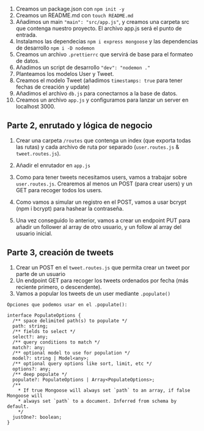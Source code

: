 1. Creamos un package.json con `npm init -y`
2. Creamos un README.md con `touch README.md`
3. Añadimos un main `"main": "src/app.js"`, y creamos una carpeta src que contenga nuestro proyecto. El archivo app.js será el punto de entrada.
4. Instalamos las dependecias `npm i express mongoose` y las dependencias de desarrollo `npm i -D nodemon`
5. Creamos un archivo `.prettierrc` que servirá de base para el formateo de datos.
6. Añadimos un script de desarrollo `"dev": "nodemon ."`
7. Planteamos los modelos User y Tweet.
8. Creamos el modelo Tweet (añadimos `timestamps: true` para tener fechas de creación y update)
9. Añadimos el archivo `db.js` para conectarnos a la base de datos.
10. Creamos un archivo `app.js` y configuramos para lanzar un server en localhost 3000.

## Parte 2, enrutado y lógica de negocio

1. Crear una carpeta `/routes` que contenga un index (que exporta todas las rutas) y cada archivo de ruta por separado (`user.routes.js` & `tweet.routes.js`).
2. Añadir el enrutador en `app.js`
3. Como para tener tweets necesitamos users, vamos a trabajar sobre `user.routes.js`. Crearemos al menos un POST (para crear users) y un GET para recoger todos los users.
4. Como vamos a simular un registro en el POST, vamos a usar bcrypt (npm i bcrypt) para hashear la contraseña.

5. Una vez conseguido lo anterior, vamos a crear un endpoint PUT para añadir un follower al array de otro usuario, y un follow al array del usuario inicial.

## Parte 3, creación de tweets

1. Crear un POST en el `tweet.routes.js` que permita crear un tweet por parte de un usuario
2. Un endpoint GET para recoger los tweets ordenados por fecha (más reciente primero, o descendente).
3. Vamos a popular los tweets de un user mediante `.populate()`

```
Opciones que podemos usar en el .populate():

interface PopulateOptions {
  /** space delimited path(s) to populate */
  path: string;
  /** fields to select */
  select?: any;
  /** query conditions to match */
  match?: any;
  /** optional model to use for population */
  model?: string | Model<any>;
  /** optional query options like sort, limit, etc */
  options?: any;
  /** deep populate */
  populate?: PopulateOptions | Array<PopulateOptions>;
  /**
    * If true Mongoose will always set `path` to an array, if false Mongoose will
    * always set `path` to a document. Inferred from schema by default.
    */
  justOne?: boolean;
}
```

